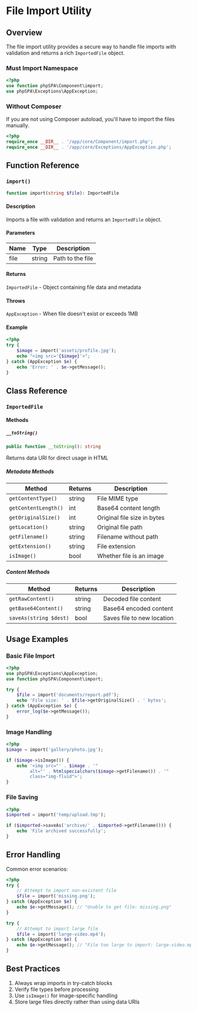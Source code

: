 # File Import Utility

## Overview

The file import utility provides a secure way to handle file imports with validation and returns a rich `ImportedFile` object.

### Must Import Namespace

```php
<?php
use function phpSPA\Component\import;
use phpSPA\Exceptions\AppException;
```

### Without Composer

If you are not using Composer autoload, you'll have to import the files manually.

```php
<?php
require_once __DIR__ . '/app/core/Component/import.php';
require_once __DIR__ . '/app/core/Exceptions/AppException.php';
```

## Function Reference

### `import()`

```php
function import(string $file): ImportedFile
```

#### Description

Imports a file with validation and returns an `ImportedFile` object.

#### Parameters

| Name | Type   | Description      |
| ---- | ------ | ---------------- |
| file | string | Path to the file |

#### Returns

`ImportedFile` - Object containing file data and metadata

#### Throws

`AppException` - When file doesn't exist or exceeds 1MB

#### Example

```php
<?php
try {
    $image = import('assets/profile.jpg');
    echo "<img src='{$image}'>";
} catch (AppException $e) {
    echo 'Error: ' . $e->getMessage();
}
```

## Class Reference

### `ImportedFile`

#### Methods

##### `__toString()`

```php
public function __toString(): string
```

Returns data URI for direct usage in HTML

##### Metadata Methods

| Method               | Returns | Description                 |
| -------------------- | ------- | --------------------------- |
| `getContentType()`   | string  | File MIME type              |
| `getContentLength()` | int     | Base64 content length       |
| `getOriginalSize()`  | int     | Original file size in bytes |
| `getLocation()`      | string  | Original file path          |
| `getFilename()`      | string  | Filename without path       |
| `getExtension()`     | string  | File extension              |
| `isImage()`          | bool    | Whether file is an image    |

##### Content Methods

| Method                 | Returns | Description                |
| ---------------------- | ------- | -------------------------- |
| `getRawContent()`      | string  | Decoded file content       |
| `getBase64Content()`   | string  | Base64 encoded content     |
| `saveAs(string $dest)` | bool    | Saves file to new location |

## Usage Examples

### Basic File Import

```php
<?php
use phpSPA\Exceptions\AppException;
use function phpSPA\Component\import;

try {
    $file = import('documents/report.pdf');
    echo 'File size: ' . $file->getOriginalSize() . ' bytes';
} catch (AppException $e) {
    error_log($e->getMessage());
}
```

### Image Handling

```php
<?php
$image = import('gallery/photo.jpg');

if ($image->isImage()) {
    echo '<img src="' . $image . '" 
         alt="' . htmlspecialchars($image->getFilename()) . '"
         class="img-fluid">';
}
```

### File Saving

```php
<?php
$imported = import('temp/upload.tmp');

if ($imported->saveAs('archive/' . $imported->getFilename())) {
    echo 'File archived successfully';
}
```

## Error Handling

Common error scenarios:

```php
<?php
try {
    // Attempt to import non-existent file
    $file = import('missing.png');
} catch (AppException $e) {
    echo $e->getMessage(); // "Unable to get file: missing.png"
}

try {
    // Attempt to import large file
    $file = import('large-video.mp4');
} catch (AppException $e) {
    echo $e->getMessage(); // "File too large to import: large-video.mp4"
}
```

## Best Practices

1. Always wrap imports in try-catch blocks
2. Verify file types before processing
3. Use `isImage()` for image-specific handling
4. Store large files directly rather than using data URIs
